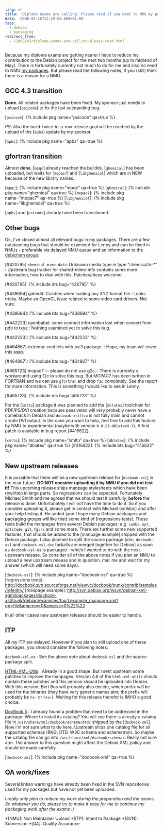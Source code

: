 ```yaml
---
lang: en
title: 'Diploma exams are calling: Please read if you want to NMU my packages'
date: '2008-03-16T22:19:00.000+01:00'
tags:
  - debian
  - packaging
redirect_from:
  - /2008/03/diploma-exams-are-calling-please-read.html
---
```


Because my diploma exams are getting nearer I have to reduce my contribution to
the Debian project for the next two months (up to mid/end of May). There is
fortunately currently not much to do for me and also no need to NMU [my
packages]. But please read the following notes, if you (still) think there is a
reason for a NMU:

[my packages]: http://qa.debian.org/developer.php?login=daniel.leidert@wgdd.de

## GCC 4.3 transition

**Done**. All related packages have been fixed. My sponsor just needs to upload
[`psicode`] to fix the last outstanding bug.

[`psicode`]: {% include pkg name="psicode" qa=true %}

*PS*: Also the build-twice-in-a-row release goal will be reached by the upload
of the [`apbs`] update by my sponsor.

[`apbs`]: {% include pkg name="apbs" qa=true %}

## gfortran transition

Almost **done**. [`mpqc`] already reached the buildds. [`ghemical`] has been
uploaded, but waits for [`mopac7`] and [`libghemical`] which are in NEW because
of the new library names.

[`mpqc`]: {% include pkg name="mpqc" qa=true %}
[`ghemical`]: {% include pkg name="ghemical" qa=true %}
[`mopac7`]: {% include pkg name="mopac7" qa=true %}
[`libghemical`]: {% include pkg name="libghemical" qa=true %}

[`apbs`] and [`psicode`] already have been transitioned.

## Other bugs

Ok, I've closed almost all relevant bugs in my packages. There are a few
outstanding bugs that should be examined for Lenny and can be fixed in NMUs -
preferable via delayed NMU queue and an information to the [debichem group]:

[debichem group]: http://debichem.alioth.debian.org/

[#420795] `chemical-mime-data`: Unknown media type in type <q>chemical/x-\*</q>
: Upstream bug tracker for shared-mime-info contains some more information, how
to deal with this. Patches/ideas welcome.

[#420795]: {% include bts bug="420795" %}

[#438694] gabedit: Crashes when loading any XYZ format file
: Looks tricky. Maybe an OpenGL issue related to some video card drivers. Not sure.

[#438694]: {% include bts bug="438694" %}

[#442223] openbabel: some connect information lost when convert from pdb to txyz
: Nothing examined yet to solve this bug.

[#442223]: {% include bts bug="442223" %}

[#464867] extrema: conflicts with psi3 package.
: Hope, my team will cover this asap.

[#464867]: {% include bts bug="464867" %}

[#465723] mopac7 &#8212; please do not use g2c.
: There is currently a workaround using f2c to solve this bug. But MOPAC7 has
been written in FORTRAN and we can use `gfortran` and drop `f2c` completely.
See the report for more information. This is something I would like to see in
Lenny.

[#465723]: {% include bts bug="465723" %}

For the [`xmlto`] package it was planned to add the [`dblatex`] toolchain for
PDF/PS/DVI creation because passivetex will very probably never have a comeback
in Debian and `docbook-xsl`/`fop` is not fully main and cannot create DVI
output. In the case you want to help, feel free to add this feature by NMU to
experimental (maybe with version <code>0.0.21~dblatexX.Y</code>). A first patch
is available in bug report [#416622].

[`xmlto`]: {% include pkg name="xmlto" qa=true %}
[`dblatex`]: {% include pkg name="dblatex" qa=true %}
[#416622]: {% include bts bug="416622" %}

## New upstream releases

It is possible that there will be a new upstream release for [`docbook-xsl`] in
the near future. **DO NOT consider uploading it by NMU if you did not test
it!** This upcoming release ships manpage stylesheets which have been rewritten
in large parts. So regressions can be expected. Fortunately Michael Smith and
me agreed that we should test it carefully, **before** the release is done.
Unfortunately I will not have the time to do it. So if you consider uploading
it, please get in contact with Michael (*xmldoc*) and offer your help testing
it. He added (and I hope many Debian packagers and packaging groups will like
that) some kind of [regressions tests]. These tests build the manpages from
several Debian packages: e.g. `samba`, `apt`, `aptitude`, `git`, `fglrx` and
some more. There are further some new supported features, that should be added
to the [manpage example] shipped with the Debian package. I also planned to
split the source package (atm, `docbook-xsl` and `docbook-xsl-doc` tarballs are
merged together for Debian) as soon as `docbook-xsl-ns` is packaged - which I
wanted to do with the next upstream release. So consider all of the above notes
if you plan an NMU to upload a new upstream release and in question, mail me
  and wait for my answer (which will need some days).

[`docbook-xsl`]: {% include pkg name="docbook-xsl" qa=true %}
[regressions tests]: http://docbook.svn.sourceforge.net/viewvc/docbook/trunk/contrib/samples/refentry/
[manpage example]: http://svn.debian.org/wsvn/debian-xml-sgml/packages/docbook-xsl/trunk/debian/examples/foo.1.example_manpage.xml?op=file&amp;rev=0&amp;sc=0%22%22

In all other cases new upstream releases should be easier to handle.

## ITP

All my ITP are delayed. However if you plan to still upload one of these
packages, you should consider the following notes:

`docbook-xsl-ns`
: See the above note about `docbook-xsl` and the source package split.

[HTML-XML-Utils]
: Already in a good shape. But I sent upstream some patches to improve the
manpages. Version 4.6 of the `html-xml-utils` should contain these patches and
this version should be uploaded into Debian. With this version, Bert Bos will
probably also decide, which prefix will be used for the binaries (they have
very generic names atm; the prefix will probably be `hx-` or `hxu-`). Waiting for
this releaes therefor is IMHO a good choice.

[HTML-XML-Utils]: http://www.w3.org/Tools/HTML-XML-utils/

[DocBook 5]
: I already found a problem that need to be addressed in the package: Where to
install its catalog? You will see there is already a catalog file in
`/usr/share/xml/docbook/schema/dtd/` shipped by the [`docbook-xml`]. Now I'm
not sure what to do here. Upstream ships one catalog file for all supported
schemas (RNG, DTD, W3C schema and schematron). So maybe the catalog file can go
into `/usr/share/xml/docbook/schema/`. Really not sure atm. The answer to this
question might affect the Debian XML policy and should be made carefully.

[DocBook 5]: http://www.docbook.org/schemas/5x
[`docbook-xml`]: {% include pkg name="docbook-xml" qa=true %}

## QA work/fixes

Several lintian warnings have already been fixed in the SVN repositories used
for my packages but have not yet been uploaded.

*I really only plan to reduce my work during the preparation and the exams. So
whatever you do, please try to make it easy for me to continue my packaging
work after the exams :)*

*[NMU]: Non Maintainer Upload
*[ITP]: Intent to Package
*[SVN]: Subversion
*[QA]: Quality Assurance

<!-- vim: set tw=79 ts=2 sw=2 ai si et: -->
